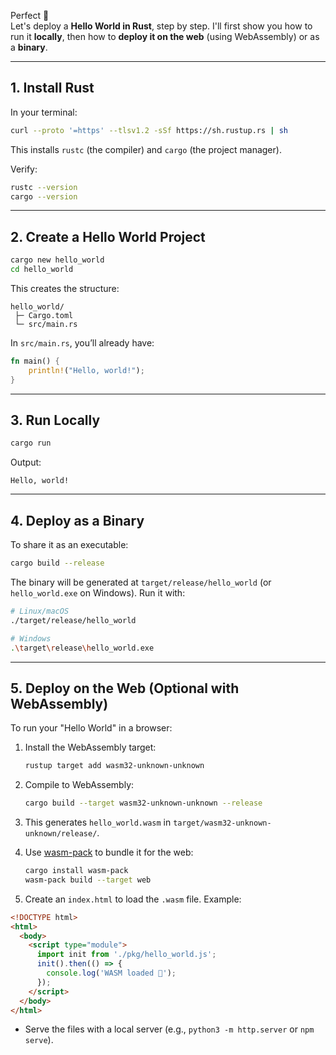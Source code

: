 Perfect 🚀  
Let's deploy a **Hello World in Rust**, step by step. I'll first show you how to run it **locally**, then how to **deploy it on the web** (using WebAssembly) or as a **binary**.

---

## 1. Install Rust

In your terminal:

```bash
curl --proto '=https' --tlsv1.2 -sSf https://sh.rustup.rs | sh
```

This installs `rustc` (the compiler) and `cargo` (the project manager).

Verify:

```bash
rustc --version
cargo --version
```

---

## 2. Create a Hello World Project

```bash
cargo new hello_world
cd hello_world
```

This creates the structure:

```
hello_world/
 ├─ Cargo.toml
 └─ src/main.rs
```

In `src/main.rs`, you’ll already have:

```rust
fn main() {
    println!("Hello, world!");
}
```

---

## 3. Run Locally

```bash
cargo run
```

Output:

```
Hello, world!
```

---

## 4. Deploy as a Binary

To share it as an executable:

```bash
cargo build --release
```

The binary will be generated at `target/release/hello_world` (or `hello_world.exe` on Windows). Run it with:

```bash
# Linux/macOS
./target/release/hello_world

# Windows
.\target\release\hello_world.exe
```

---

## 5. Deploy on the Web (Optional with WebAssembly)

To run your "Hello World" in a browser:

1. Install the WebAssembly target:

   ```bash
   rustup target add wasm32-unknown-unknown
   ```

2. Compile to WebAssembly:

   ```bash
   cargo build --target wasm32-unknown-unknown --release
   ```

3. This generates `hello_world.wasm` in `target/wasm32-unknown-unknown/release/`.

4. Use [wasm-pack](https://rustwasm.github.io/wasm-pack/) to bundle it for the web:

   ```bash
   cargo install wasm-pack
   wasm-pack build --target web
   ```

5. Create an `index.html` to load the `.wasm` file. Example:

```html
<!DOCTYPE html>
<html>
  <body>
    <script type="module">
      import init from './pkg/hello_world.js';
      init().then(() => {
        console.log('WASM loaded 🚀');
      });
    </script>
  </body>
</html>
```

- Serve the files with a local server (e.g., `python3 -m http.server` or `npm serve`).
